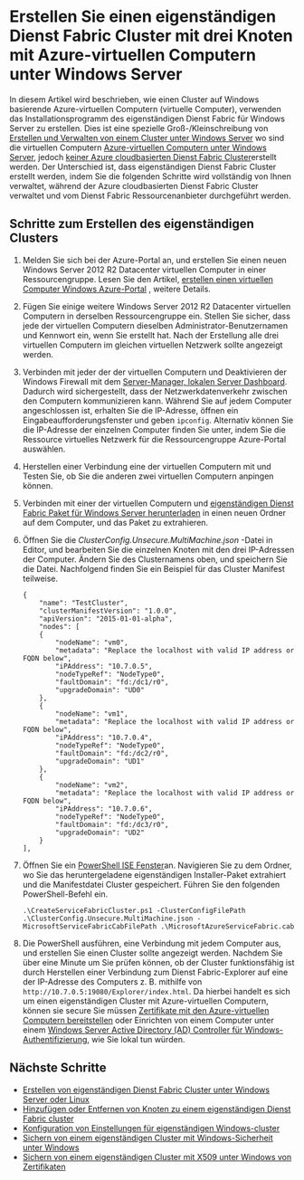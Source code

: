 <properties
   pageTitle="Erstellen Sie einen eigenständigen Cluster mit Azure-virtuellen Computern unter Windows | Microsoft Azure"
   description="Informationen Sie zum Erstellen und Verwalten eines Azure Service Fabric Clusters auf Azure-virtuellen Computern unter Windows Server."
   services="service-fabric"
   documentationCenter=".net"
   authors="dsk-2015"
   manager="timlt"
   editor=""/>

<tags
   ms.service="service-fabric"
   ms.devlang="dotnet"
   ms.topic="article"
   ms.tgt_pltfrm="NA"
   ms.workload="NA"
   ms.date="08/05/2016"
   ms.author="dkshir;chackdan"/>



# <a name="create-a-three-node-standalone-service-fabric-cluster-with-azure-virtual-machines-running-windows-server"></a>Erstellen Sie einen eigenständigen Dienst Fabric Cluster mit drei Knoten mit Azure-virtuellen Computern unter Windows Server

In diesem Artikel wird beschrieben, wie einen Cluster auf Windows basierende Azure-virtuellen Computern (virtuelle Computer), verwenden das Installationsprogramm des eigenständigen Dienst Fabric für Windows Server zu erstellen. Dies ist eine spezielle Groß-/Kleinschreibung von [Erstellen und Verwalten von einem Cluster unter Windows Server](service-fabric-cluster-creation-for-windows-server.md) wo sind die virtuellen Computern [Azure-virtuellen Computern unter Windows Server](../virtual-machines/virtual-machines-windows-hero-tutorial.md), jedoch [keiner Azure cloudbasierten Dienst Fabric Cluster](service-fabric-cluster-creation-via-portal.md)erstellt werden. Der Unterschied ist, dass eigenständigen Dienst Fabric Cluster erstellt werden, indem Sie die folgenden Schritte wird vollständig von Ihnen verwaltet, während der Azure cloudbasierten Dienst Fabric Cluster verwaltet und vom Dienst Fabric Ressourcenanbieter durchgeführt werden.


## <a name="steps-to-create-the-standalone-cluster"></a>Schritte zum Erstellen des eigenständigen Clusters

1. Melden Sie sich bei der Azure-Portal an, und erstellen Sie einen neuen Windows Server 2012 R2 Datacenter virtuellen Computer in einer Ressourcengruppe. Lesen Sie den Artikel, [erstellen einen virtuellen Computer Windows Azure-Portal](../virtual-machines/virtual-machines-windows-hero-tutorial.md) , weitere Details.
2. Fügen Sie einige weitere Windows Server 2012 R2 Datacenter virtuellen Computern in derselben Ressourcengruppe ein. Stellen Sie sicher, dass jede der virtuellen Computern dieselben Administrator-Benutzernamen und Kennwort ein, wenn Sie erstellt hat. Nach der Erstellung alle drei virtuellen Computern im gleichen virtuellen Netzwerk sollte angezeigt werden.
3. Verbinden mit jeder der der virtuellen Computern und Deaktivieren der Windows Firewall mit dem [Server-Manager, lokalen Server Dashboard](https://technet.microsoft.com/library/jj134147.aspx). Dadurch wird sichergestellt, dass der Netzwerkdatenverkehr zwischen den Computern kommunizieren kann. Während Sie auf jedem Computer angeschlossen ist, erhalten Sie die IP-Adresse, öffnen ein Eingabeaufforderungsfenster und geben `ipconfig`. Alternativ können Sie die IP-Adresse der einzelnen Computer finden Sie unter, indem Sie die Ressource virtuelles Netzwerk für die Ressourcengruppe Azure-Portal auswählen.
4. Herstellen einer Verbindung eine der virtuellen Computern mit und Testen Sie, ob Sie die anderen zwei virtuellen Computern anpingen können.
5. Verbinden mit einer der virtuellen Computern und [eigenständigen Dienst Fabric Paket für Windows Server herunterladen](http://go.microsoft.com/fwlink/?LinkId=730690) in einen neuen Ordner auf dem Computer, und das Paket zu extrahieren.
6. Öffnen Sie die *ClusterConfig.Unsecure.MultiMachine.json* -Datei in Editor, und bearbeiten Sie die einzelnen Knoten mit den drei IP-Adressen der Computer. Ändern Sie des Clusternamens oben, und speichern Sie die Datei.  Nachfolgend finden Sie ein Beispiel für das Cluster Manifest teilweise.

    ```
    {
        "name": "TestCluster",
        "clusterManifestVersion": "1.0.0",
        "apiVersion": "2015-01-01-alpha",
        "nodes": [
        {
            "nodeName": "vm0",
            "metadata": "Replace the localhost with valid IP address or FQDN below",
            "iPAddress": "10.7.0.5",
            "nodeTypeRef": "NodeType0",
            "faultDomain": "fd:/dc1/r0",
            "upgradeDomain": "UD0"
        },
        {
            "nodeName": "vm1",
            "metadata": "Replace the localhost with valid IP address or FQDN below",
            "iPAddress": "10.7.0.4",
            "nodeTypeRef": "NodeType0",
            "faultDomain": "fd:/dc2/r0",
            "upgradeDomain": "UD1"
        },
        {
            "nodeName": "vm2",
            "metadata": "Replace the localhost with valid IP address or FQDN below",
            "iPAddress": "10.7.0.6",
            "nodeTypeRef": "NodeType0",
            "faultDomain": "fd:/dc3/r0",
            "upgradeDomain": "UD2"
        }
    ],
    ```

7. Öffnen Sie ein [PowerShell ISE Fenster](https://msdn.microsoft.com/powershell/scripting/core-powershell/ise/introducing-the-windows-powershell-ise)an. Navigieren Sie zu dem Ordner, wo Sie das heruntergeladene eigenständigen Installer-Paket extrahiert und die Manifestdatei Cluster gespeichert. Führen Sie den folgenden PowerShell-Befehl ein.

    ```
    .\CreateServiceFabricCluster.ps1 -ClusterConfigFilePath .\ClusterConfig.Unsecure.MultiMachine.json -MicrosoftServiceFabricCabFilePath .\MicrosoftAzureServiceFabric.cab
    ```

8. Die PowerShell ausführen, eine Verbindung mit jedem Computer aus, und erstellen Sie einen Cluster sollte angezeigt werden. Nachdem Sie über eine Minute um Sie prüfen können, ob der Cluster funktionsfähig ist durch Herstellen einer Verbindung zum Dienst Fabric-Explorer auf eine der IP-Adresse des Computers z. B. mithilfe von `http://10.7.0.5:19080/Explorer/index.html`. Da hierbei handelt es sich um einen eigenständigen Cluster mit Azure-virtuellen Computern, können sie secure Sie müssen [Zertifikate mit den Azure-virtuellen Computern bereitstellen](service-fabric-windows-cluster-x509-security.md) oder Einrichten von einem Computer unter einem [Windows Server Active Directory (AD) Controller für Windows-Authentifizierung](service-fabric-windows-cluster-windows-security.md), wie Sie lokal tun würden.


## <a name="next-steps"></a>Nächste Schritte
- [Erstellen von eigenständigen Dienst Fabric Cluster unter Windows Server oder Linux](service-fabric-deploy-anywhere.md)
- [Hinzufügen oder Entfernen von Knoten zu einem eigenständigen Dienst Fabric cluster](service-fabric-cluster-windows-server-add-remove-nodes.md)
- [Konfiguration von Einstellungen für eigenständigen Windows-cluster](service-fabric-cluster-manifest.md)
- [Sichern von einem eigenständigen Cluster mit Windows-Sicherheit unter Windows](service-fabric-windows-cluster-windows-security.md)
- [Sichern von einem eigenständigen Cluster mit X509 unter Windows von Zertifikaten](service-fabric-windows-cluster-x509-security.md)
